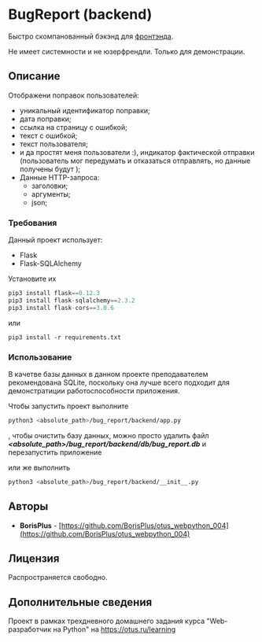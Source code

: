 # BugReport (backend)

Быстро скомпанованный бэкэнд для [фронтэнда](https://github.com/BorisPlus/otus_webpython_019_frontend).

Не имеет системности и не юзерфрендли. Только для демонстрации.

## Описание

Отображени поправок пользователей:
* уникальный идентификатор поправки;
* дата поправки;
* ссылка на страницу с ошибкой;
* текст с ошибкой;
* текст пользователя;
*  и да простят меня пользователи :), индикатор фактической отправки (пользователь мог передумать и отказаться отправлять, но данные получены будут );
* Данные HTTP-запроса:
  * заголовки;
  * аргументы;
  * json;


### Требования

Данный проект использует:
* Flask
* Flask-SQLAlchemy

Установите их

```python
pip3 install flask==0.12.3 
pip3 install flask-sqlalchemy==2.3.2
pip3 install flask-cors==3.0.6
```

или

```
pip3 install -r requirements.txt
```

### Использование

В качетве базы данных в данном проекте преподавателем рекомендована SQLite, поскольку она лучше всего подходит для демонстратиции работоспособности приложения. 

Чтобы запустить проект выполните
```bash
python3 <absolute_path>/bug_report/backend/app.py
```
, чтобы очистить базу данных, можно просто удалить файл **_<absolute_path>/bug_report/backend/db/bug_report.db_** и перезапустить приложение 

или же выполнить 

```bash
python3 <absolute_path>/bug_report/backend/__init__.py
```

## Авторы

* **BorisPlus** - [https://github.com/BorisPlus/otus_webpython_004](https://github.com/BorisPlus/otus_webpython_004)

## Лицензия

Распространяется свободно.

## Дополнительные сведения

Проект в рамках трехдневного домашнего задания курса "Web-разработчик на Python" на https://otus.ru/learning
